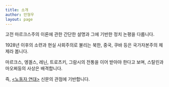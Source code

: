 ```yaml
---
title: 소개
author: 안형우
layout: page
---
```


고전 마르크스주의 이론에 관한 간단한 설명과 그에 기반한 정치 논평을 다룹니다.

1928년 이후의 소련과 현실 사회주의로 불리는 북한, 중국, 쿠바 등은 국가자본주의 체제라 봅니다.

마르크스, 엥겔스, 레닌, 트로츠키, 그람시의 전통을 이어 받아야 한다고 보며, 스탈린과 마오쩌둥의 사상은 배격합니다.

즉, [&lt;노동자 연대>](http://wspaper.org) 신문의 관점에 기반합니다.